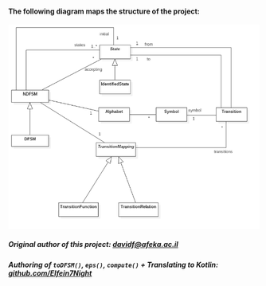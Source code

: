 #### The following diagram maps the structure of the project:

![Structure diagram](./FSM.png)

##### Original author of this project: [davidf@afeka.ac.il](mailto:davidf@afeka.ac.il)
##### Authoring of `toDFSM()`, `eps()`, `compute()` + Translating to Kotlin: [github.com/Elfein7Night](https://github.com/Elfein7Night)
